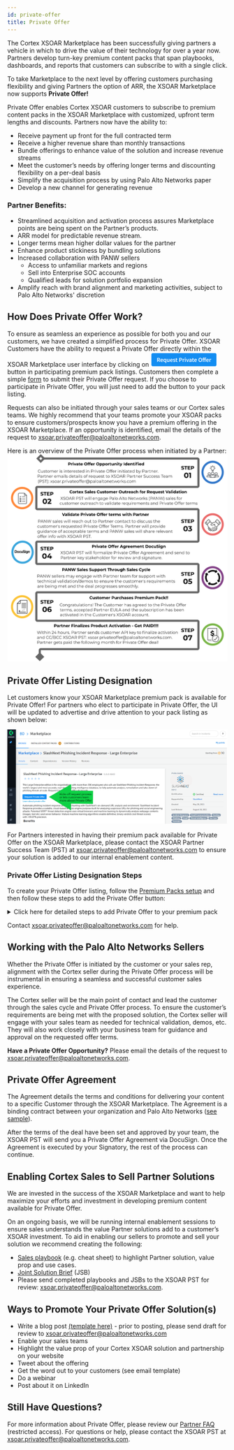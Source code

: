```yaml
---
id: private-offer
title: Private Offer
---
```


The Cortex XSOAR Marketplace has been successfully giving partners a vehicle in which to drive the value of their technology for over a year now. Partners develop turn-key premium content packs that span playbooks, dashboards, and reports that customers can subscribe to with a single click.

To take Marketplace to the next level by offering customers purchasing flexibility and giving Partners the option of ARR, the XSOAR Marketplace now supports **Private Offer!**

Private Offer enables Cortex XSOAR customers to subscribe to premium content packs in the XSOAR Marketplace with customized, upfront term lengths and discounts. Partners now have the ability to:
* Receive payment up front for the full contracted term
* Receive  a higher revenue share than monthly transactions
* Bundle offerings to enhance value of the solution and increase revenue streams
* Meet the customer’s needs by offering longer terms and discounting flexibility on a per-deal basis
* Simplify the acquisition process by using Palo Alto Networks paper 
* Develop a new channel for generating revenue

### Partner Benefits:
* Streamlined acquisition and activation process assures Marketplace points are being spent on the Partner’s products.
* ARR model for predictable revenue stream.
* Longer terms mean higher dollar values for the partner
* Enhance product stickiness by bundling solutions
* Increased collaboration with PANW sellers 
  * Access to unfamiliar markets and regions
  * Sell into Enterprise SOC accounts 
  * Qualified leads for solution portfolio expansion
* Amplify reach with brand alignment and marketing activities, subject to Palo Alto Networks' discretion

## How Does Private Offer Work? 
To ensure as seamless an experience as possible for both you and our customers, we have created a simplified process for Private Offer. XSOAR Customers have the ability to request a Private Offer directly within the XSOAR Marketplace user interface by clicking on ![PrivateOfferButton](../doc_imgs/partners/PrivateOfferButton.png) button in participating premium pack listings. Customers then complete a simple [form](https://xsoar.pan.dev/request-private-offer) to submit their Private Offer request. If you choose to participate in Private Offer, you will just need to add the button to your pack listing. 

Requests can also be initiated through your sales teams or our Cortex sales teams. We highly recommend that your teams promote your XSOAR packs to ensure customers/prospects know you have a premium offering in the XSOAR Marketplace. If an opportunity is identified, email the details of the request to xsoar.privateoffer@paloaltonetworks.com. 

Here is an overview of the Private Offer process when initiated by a Partner:
<img src="../doc_imgs/partners/NewPrivateOfferPartnerSalesProcessFlow.png" width="600px;"/>

## Private Offer Listing Designation 
Let customers know your XSOAR Marketplace premium pack is available for Private Offer! For partners who elect to participate in Private Offer, the UI will be updated to advertise and drive attention to your pack listing as shown below:

![PrivateOffer-greenarrow](../doc_imgs/partners/PrivateOffer-greenarrow.png)

For Partners interested in having their premium pack available for Private Offer on the XSOAR Marketplace, please contact the XSOAR Partner Success Team (PST) at xsoar.privateoffer@paloaltonetworks.com to ensure your solution is added to our internal enablement content.  

### Private Offer Listing Designation Steps
To create your Private Offer listing, follow the [Premium Packs setup](https://xsoar.pan.dev/docs/packs/premium_packs) and then follow these steps to add the Private Offer button:

<details>
<summary>Click here for detailed steps to add Private Offer to your premium pack</summary>

1. In your pack directory navigate to your [Pack Readme](https://xsoar.pan.dev/docs/documentation/pack-docs#pack-readme) (`Packs/My_Pack/README.md`).
2. In top of the README file copy and paste the following Markdown text:
```markdown
[![image](https://raw.githubusercontent.com/demisto/content/master/Images/request_private_offer_button.png)](https://xsoar.pan.dev/request-private-offer)
[Learn about Private Offer](https://xsoar.pan.dev/private-offer-learn-more)
 ```
**Make sure to copy the text exactly as it is.**
</details>


Contact xsoar.privateoffer@paloaltonetworks.com for help. 

## Working with the Palo Alto Networks Sellers
Whether the Private Offer is initiated by the customer or your sales rep, alignment with the Cortex seller during the Private Offer process will be instrumental in ensuring a seamless and successful customer sales experience.

The Cortex seller will be the main point of contact and lead the customer through the sales cycle and Private Offer process. To ensure the customer’s requirements are being met with the proposed solution, the Cortex seller will engage with your sales team as needed for technical validation, demos, etc. They will also work closely with your business team for guidance and approval on the requested offer terms. 

**Have a Private Offer Opportunity?** Please email the details of the request to xsoar.privateoffer@paloaltonetworks.com.

## Private Offer Agreement 
The Agreement details the terms and conditions for delivering your content to a specific Customer through the XSOAR Marketplace. The Agreement is a binding contract between your organization and Palo Alto Networks ([see sample](../doc_imgs/partners/PrivateOfferTermsAgreementSample.pdf)).

After the terms of the deal have been set and approved by your team, the XSOAR PST will send you a Private Offer Agreement via DocuSign. Once the Agreement is executed by your Signatory, the rest of the process can continue. 

## Enabling Cortex Sales to Sell Partner Solutions
We are invested in the success of the XSOAR Marketplace and want to help maximize your efforts and investment in developing premium content available for Private Offer. 

On an ongoing basis, we will be running internal enablement sessions to ensure sales understands the value Partner solutions add to a customer’s XSOAR investment. To aid in enabling our sellers to promote and sell your solution we recommend creating the following:
* [Sales playbook](https://docs.google.com/presentation/d/1WMrFTYoN-wc8BEwFnTnetNG4-lPP3wAiD8g-W0gSMbI/edit?usp=sharing) (e.g. cheat sheet) to highlight Partner solution, value prop and use cases.
* [Joint Solution Brief](https://docs.google.com/document/d/1Hk2fCSHd6dKAQo0eEUyBx8y1oSK4j-17AcaV-pQRnf4/edit?usp=sharing) (JSB)
* Please send completed playbooks and JSBs to the XSOAR PST for review: xsoar.privateoffer@paloaltonetworks.com.

## Ways to Promote Your Private Offer Solution(s)
* Write a blog post [(template here)](https://docs.google.com/document/d/1amTRiQ2fl_wUNvfF8M4MP939PlK2x-nyCQLqzjsV_eg/edit?usp=sharing) - prior to posting, please send draft for review to xsoar.privateoffer@paloaltonetworks.com
* Enable your sales teams
* Highlight the value prop of your Cortex XSOAR solution and partnership on your website
* Tweet about the offering
*  Get the word out to your customers (see email template)
* Do a webinar
* Post about it on LinkedIn


## Still Have Questions? 
For more information about Private Offer, please review our [Partner FAQ](https://docs.google.com/document/d/1kUFQPKmuiJuFHNtrg6RHg4cEMeAkjGsDNPXK9Etf4eY/edit#heading=h.pe5n8bsuhdc) (restricted access). For questions or help, please contact the XSOAR PST at xsoar.privateoffer@paloaltonetworks.com. 
